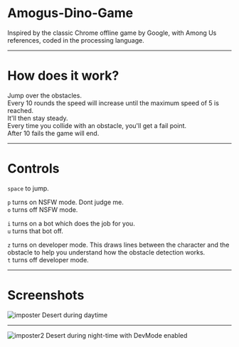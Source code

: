 # Amogus-Dino-Game

Inspired by the classic Chrome offline game by Google, with Among Us references, coded in the processing language.

-----

# How does it work?

Jump over the obstacles.<br>
Every 10 rounds the speed will increase until the maximum speed of 5 is reached.<br>
It'll then stay steady.<br>
Every time you collide with an obstacle, you'll get a fail point.<br>
After 10 fails the game will end.<br>

-----

# Controls

```space``` to jump.<br>

```p``` turns on NSFW mode. Dont judge me.<br>
```o``` turns off NSFW mode.<br>

```i``` turns on a bot which does the job for you.<br>
```u``` turns that bot off.<br>

```z``` turns on developer mode. This draws lines between the character and the obstacle to help you understand how the obstacle detection works.<br>
```t``` turns off developer mode.<br>

-----

# Screenshots

![imposter](https://user-images.githubusercontent.com/68973133/118987337-77b16900-b980-11eb-92bd-6f0e5a8a24f8.png)
Desert during daytime

-----

![imposter2](https://user-images.githubusercontent.com/68973133/118985969-379db680-b97f-11eb-9d15-0ac877ba141a.png)
Desert during night-time with DevMode enabled
